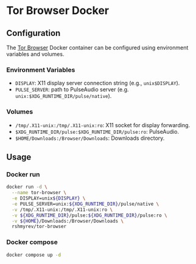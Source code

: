 # Tor Browser Docker

## Configuration

The [Tor Browser](https://www.torproject.org/) Docker container can be configured using environment variables and volumes.

### Environment Variables

- `DISPLAY`: X11 display server connection string (e.g., `unix$DISPLAY`).
- `PULSE_SERVER`: path to PulseAudio server (e.g. `unix:$XDG_RUNTIME_DIR/pulse/native`).

### Volumes

- `/tmp/.X11-unix:/tmp/.X11-unix:ro`: X11 socket for display forwarding.
- `$XDG_RUNTIME_DIR/pulse:$XDG_RUNTIME_DIR/pulse:ro`: PulseAudio.
- `$HOME/Downloads:/Browser/Downloads`: Downloads directory.

## Usage

### Docker run

```bash
docker run -d \
  --name tor-browser \
  -e DISPLAY=unix${DISPLAY} \
  -e PULSE_SERVER=unix:${XDG_RUNTIME_DIR}/pulse/native \
  -v /tmp/.X11-unix:/tmp/.X11-unix:ro \
  -v ${XDG_RUNTIME_DIR}/pulse:${XDG_RUNTIME_DIR}/pulse:ro \
  -v ${HOME}/Downloads:/Browser/Downloads \
  rshmyrev/tor-browser
```

### Docker compose

```bash
docker compose up -d
```
